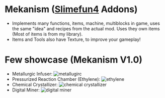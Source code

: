 # Mekanism ([Slimefun4](https://github.com/Slimefun/Slimefun4) Addons)
- Implements many functions, items, machine, multiblocks in game, uses the same "idea"
and recipes from the actual mod. Uses they own items (Most of items is from my library).
- Items and Tools also have Texture, to improve your gameplay!

# Few showcase (**Mekanism V1.0**)
- Metallurgic Infuser: ![metallugirc](https://github.com/TheExotik/Mekanism/assets/97954441/375e16ce-6b64-407c-b187-06acfc1a482f)
- Pressurized Reaction Chamber (Ethylene): ![ethylene](https://github.com/TheExotik/Mekanism/assets/97954441/e94cbe8d-1c29-44d4-8f2b-641ae9d65e19) 
- Chemical Crystallizer: ![chemical crystallizer](https://github.com/TheExotik/Mekanism/assets/97954441/2171ca98-bbc9-4bca-8433-08006879323a)
- Digital Miner: ![digital miner](https://github.com/TheExotik/Mekanism/assets/97954441/a9f5b95b-8918-45f5-9bc9-7164f7e9a631)

